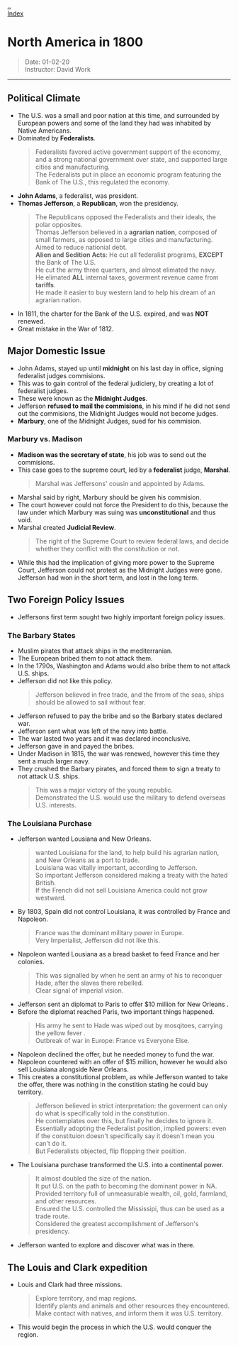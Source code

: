 [..](..)  
[Index](/notes)  
# North America in 1800  
   > Date: 01-02-20  
   > Instructor: David Work  
---     
  
## Political Climate  
   * The U.S. was a small and poor nation at this time, and surrounded by European powers and some of the land they had was inhabited by Native Americans.  
   * Dominated by **Federalists**.  
      > Federalists favored active government support of the economy, and a strong national government over state, and supported large cities and manufacturing.  
       The Federalists put in place an economic program featuring the Bank of The U.S., this regulated the economy.  
   * **John Adams**, a federalist, was president.  
   * **Thomas Jefferson**, a **Republican**, won the presidency.  
      > The Republicans opposed the Federalists and their ideals, the polar opposites.  
       Thomas Jefferson believed in a **agrarian nation**, composed of small farmers, as opposed to large cities and manufacturing.  
       Aimed to reduce nationial debt.  
       **Alien and Sedition Acts**: He cut all federalist programs, **EXCEPT** the Bank of The U.S.  
       He cut the army three quarters, and almost elimated the navy.  
       He elimated **ALL** internal taxes, goverment revenue came from **tariffs**.  
       He made it easier to buy western land to help his dream of an agrarian nation.  
   * In 1811, the charter for the Bank of the U.S. expired, and was **NOT** renewed.  
   * Great mistake in the War of 1812.  
     
## Major Domestic Issue  
   * John Adams, stayed up until **midnight** on his last day in office, signing federalist judges commisions.  
   * This was to gain control of the federal judiciery, by creating a lot of federalist judges.  
   * These were known as the **Midnight Judges**.  
   * Jefferson **refused to mail the commisions**, in his mind if he did not send out the commisions, the Midnight Judges would not become judges.  
   * **Marbury**, one of the Midnight Judges, sued for his commision.  
     
### Marbury vs. Madison  
   * **Madison was the secretary of state**, his job was to send out the commisions.  
   * This case goes to the supreme court, led by a **federalist** judge, **Marshal**.  
     > Marshal was Jeffersons' cousin and appointed by Adams.  
   * Marshal said by right, Marbury should be given his commision.  
   * The court however could not force the President to do this, because the law under which Marbury was suing was **unconstitutional** and thus void.  
   * Marshal created **Judicial Review**.  
      > The right of the Supreme Court to review federal laws, and decide whether they conflict with the constitution or not.  
   * While this had the implication of giving more power to the Supreme Court, Jefferson could not protest as the Midnight Judges were gone. Jefferson had won in the short term, and lost in the long term.  
     
## Two Foreign Policy Issues  
   * Jeffersons first term sought two highly important foreign policy issues.  
     
### The Barbary States  
   * Muslim pirates that attack ships in the mediterranian.  
   * The European bribed them to not attack them.  
   * In the 1790s, Washington and Adams would also bribe them to not attack U.S. ships.  
   * Jefferson did not like this policy.  
      > Jefferson believed in free trade, and the frrom of the seas, ships should be allowed to sail without fear.  
   * Jefferson refused to pay the bribe and so the Barbary states declared war.  
   * Jefferson sent what was left of the navy into battle.  
   * The war lasted two years and it was declared inconclusive.  
   * Jefferson gave in and payed the bribes.  
   * Under Madison in 1815, the war was renewed, however this time they sent a much larger navy.  
   * They crushed the Barbary pirates, and forced them to sign a treaty to not attack U.S. ships.  
      > This was a major victory of the young republic.  
       Demonstrated the U.S. would use the military to defend overseas U.S. interests.  
     
### The Louisiana Purchase  
   * Jefferson wanted Lousiana and New Orleans.  
      > wanted Louisiana for the land, to help build his agrarian nation, and New Orleans as a port to trade.  
       Louisiana was vitally important, according to Jefferson.  
       So important Jefferson considered making a treaty with the hated British.  
       If the French did not sell Louisiana America could not grow westward.  
   * By 1803, Spain did not control Louisiana, it was controlled by France and Napoleon.  
      > France was the dominant military power in Europe.  
       Very Imperialist, Jefferson did not like this.  
   * Napoleon wanted Lousiana as a bread basket to feed France and her colonies.  
      > This was signalled by when he sent an army of his to reconquer Hade, after the slaves there rebelled.  
       Clear signal of imperial vision.  
   * Jefferson sent an diplomat to Paris to offer $10 million for New Orleans .  
   * Before the diplomat reached Paris, two important things happened.  
      > His army he sent to Hade was wiped out by mosqitoes, carrying the yellow fever .  
       Outbreak of war in Europe: France vs Everyone Else.  
   * Napoleon declined the offer, but he needed money to fund the war.  
   * Napoleon countered with an offer of $15 million, however he would also sell Louisiana alongside New Orleans.  
   * This creates a constitutional problem, as while Jefferson wanted to take the offer, there was nothing in the constition stating he could buy territory.  
      > Jefferson believed in strict interpretation: the goverment can only do what is specifically told in the constitution.  
       He contemplates over this, but finally he decides to ignore it.  
       Essentially adopting the Federalist position, implied powers: even if the constituion doesn't specifically say it doesn't mean you can't do it.  
       But Federalists objected, flip flopping their position.  
   * The Louisiana purchase transformed the U.S. into a continental power.  
      > It almost doubled the size of the nation.  
       It put U.S. on the path to becoming the dominant power in NA.  
       Provided territory full of unmeasurable wealth, oil, gold, farmland, and other resources.  
       Ensured the U.S. controlled the Mississipi, thus can be used as a trade route.  
       Considered the greatest accomplishment of Jefferson's presidency.  
   * Jefferson wanted to explore and discover what was in there.  
     
## The Louis and Clark expedition  
   * Louis and Clark had three missions.  
      > Explore territory, and map regions.  
       Identify plants and animals and other resources they encountered.  
       Make contact with natives, and inform them it was U.S. territory.  
   * This would begin the process in which the U.S. would conquer the region.  
     
